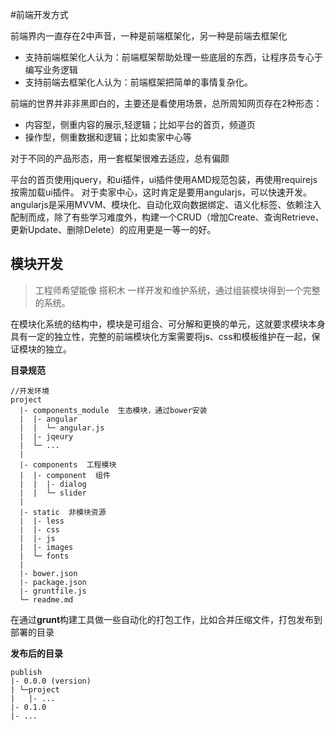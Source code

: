 #前端开发方式

前端界内一直存在2中声音，一种是前端框架化，另一种是前端去框架化  
* 支持前端框架化人认为：前端框架帮助处理一些底层的东西，让程序员专心于编写业务逻辑
* 支持前端去框架化人认为：前端框架把简单的事情复杂化。

前端的世界并非非黑即白的，主要还是看使用场景，总所周知网页存在2种形态：
  * 内容型，侧重内容的展示,轻逻辑；比如平台的首页，频道页
  * 操作型，侧重数据和逻辑；比如卖家中心等

对于不同的产品形态，用一套框架很难去适应，总有偏颇  

平台的首页使用jquery，和ui插件，ui插件使用AMD规范包装，再使用requirejs按需加载ui插件。
对于卖家中心，这时肯定是要用angularjs，可以快速开发。angularjs是采用MVVM、模块化、自动化双向数据绑定、语义化标签、依赖注入配制而成，除了有些学习难度外，构建一个CRUD（增加Create、查询Retrieve、更新Update、删除Delete）的应用更是一等一的好。

## 模块开发

> 工程师希望能像 搭积木 一样开发和维护系统，通过组装模块得到一个完整的系统。

在模块化系统的结构中，模块是可组合、可分解和更换的单元，这就要求模块本身具有一定的独立性，完整的前端模块化方案需要将js、css和模板维护在一起，保证模块的独立。

**目录规范** 

    //开发环境   
    project    
      |- components_module  生态模块，通过bower安装        
      |  |- angular    
      |  |  └─ angular.js  
      |  |- jqeury  
      |  └─ ...   
      |  
      |- components  工程模块  
      |  |- component  组件      
      |  |  |- dialog  
      |  |  └─ slider   
      |  
      |- static  非模块资源  
      |  |- less  
      |  |- css  
      |  |- js  
      |  |- images  
      |  └─ fonts  
      |  
      |- bower.json  
      |- package.json  
      |- gruntfile.js  
      └─ readme.md  


在通过**grunt**构建工具做一些自动化的打包工作，比如合并压缩文件，打包发布到部署的目录

**发布后的目录**

      
    publish
    |- 0.0.0 (version)
    | └─project 
    |   |- ...
    |- 0.1.0
    |- ... 